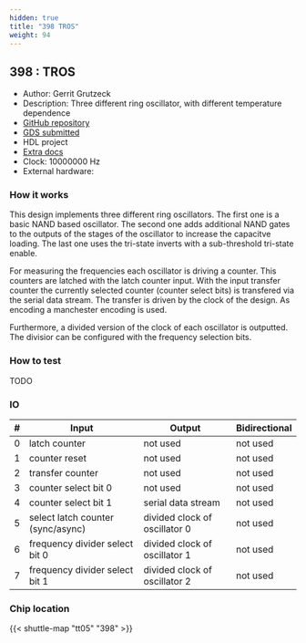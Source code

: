 ```yaml
---
hidden: true
title: "398 TROS"
weight: 94
---
```


## 398 : TROS

* Author: Gerrit Grutzeck
* Description: Three different ring oscillator, with different temperature dependence
* [GitHub repository](https://github.com/gfg-development/tt05-tros)
* [GDS submitted](https://github.com/gfg-development/tt05-tros/actions/runs/6668123284)
* HDL project
* [Extra docs]()
* Clock: 10000000 Hz
* External hardware: 



### How it works

This design implements three different ring oscillators. The first one is a basic NAND
based oscillator. The second one adds additional NAND gates to the outputs of the stages
of the oscillator to increase the capacitve loading. The last one uses the tri-state
inverts with a sub-threshold tri-state enable.

For measuring the frequencies each oscillator is driving a counter. This counters are
latched with the latch counter input. With the input transfer counter the currently
selected counter (counter select bits) is transfered via the serial data stream. The
transfer is driven by the clock of the design. As encoding a manchester encoding is used.

Furthermore, a divided version of the clock of each oscillator is outputted. The divisior
can be configured with the frequency selection bits.


### How to test

TODO


### IO

| # | Input        | Output       | Bidirectional      |
|---|--------------|--------------| -------------------|
| 0 | latch counter  | not used | not used |
| 1 | counter reset  | not used | not used |
| 2 | transfer counter  | not used | not used |
| 3 | counter select bit 0  | not used | not used |
| 4 | counter select bit 1  | serial data stream | not used |
| 5 | select latch counter (sync/async)  | divided clock of oscillator 0 | not used |
| 6 | frequency divider select bit 0  | divided clock of oscillator 1 | not used |
| 7 | frequency divider select bit 1  | divided clock of oscillator 2 | not used |

### Chip location

{{< shuttle-map "tt05" "398" >}}
